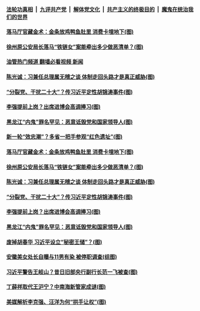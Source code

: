 ####  [法轮功真相](../../../../basic/blob/master/README.md?t=11072331) &nbsp;|&nbsp; [九评共产党](../../../../9ping.md/blob/master/README.md?t=11072331) &nbsp;|&nbsp; [解体党文化](../../../../jtdwh.md/blob/master/README.md?t=11072331)  &nbsp;|&nbsp; [共产主义的终极目的](../../../../gczydzjmd.md/blob/master/README.md?t=11072331) &nbsp;|&nbsp; [魔鬼在统治我们的世界](../../../../mgztzwmdsj.md/blob/master/README.md?t=11072331) 

#### [落马厅官藏金术：金条放鸡鸭鱼肚里 消费卡埋地下(图)](../pages/p2/1021083.md?t=11072331) 

#### [徐州原公安局长落马“铁链女”案能牵出多少做恶清单？(图)](../pages/p2/1021064.md?t=11072331) 

#### [油管热门频道 翻墙必看视频 新闻](http://129.146.143.75:81/youtube.html?11072331)

#### [陈光诚：习兼任总理属无稽之谈 体制走回头路才是真正威胁(图)](../pages/p2/1020925.md?t=11072331) 

#### [“分裂党、干扰二十大”？传习近平定性胡锦涛事件(图)](../pages/p2/1021018.md?t=11072331) 

#### [李强提前上岗？出席进博会高调捧习(图)](../pages/p2/1021012.md?t=11072331) 

#### [黑龙江“内鬼”罪名罕见：恶意诋毁党和国家领导人(图)](../pages/p2/1021009.md?t=11072331) 




#### [新一轮“效忠潮”？多省一把手参观“红色遗址”(图)](../pages/p2/1021070.md?t=11072331) 

#### [落马厅官藏金术：金条放鸡鸭鱼肚里 消费卡埋地下(图)](../pages/p2/1021083.md?t=11072331) 

#### [徐州原公安局长落马“铁链女”案能牵出多少做恶清单？(图)](../pages/p2/1021064.md?t=11072331) 

#### [陈光诚：习兼任总理属无稽之谈 体制走回头路才是真正威胁(图)](../pages/p2/1020925.md?t=11072331) 

#### [“分裂党、干扰二十大”？传习近平定性胡锦涛事件(图)](../pages/p2/1021018.md?t=11072331) 

#### [李强提前上岗？出席进博会高调捧习(图)](../pages/p2/1021012.md?t=11072331) 


#### [黑龙江“内鬼”罪名罕见：恶意诋毁党和国家领导人(图)](../pages/p2/1021009.md?t=11072331) 


#### [废掉胡春华 习近平设立“秘密王储”？(图)](../pages/p2/1020940.md?t=11072331) 



#### [安徽美女处长自曝与11男有染 被停职调查(组图)](../pages/p2/1020957.md?t=11072331) 

#### [习近平警告王岐山？昔日旧部央行副行长范一飞被查(图)](../pages/p2/1020947.md?t=11072331) 

#### [丁薛祥取代王沪宁？中南海新管家成谜(图)](../pages/p2/1020886.md?t=11072331) 


#### [美媒解析李克强、汪洋为何“拱手让权”(图)](../pages/p2/1020852.md?t=11072331) 

<img src='http://gfw-breaker.win/goodnews/indexes/p2.md' width='0px' height='0px'/>
